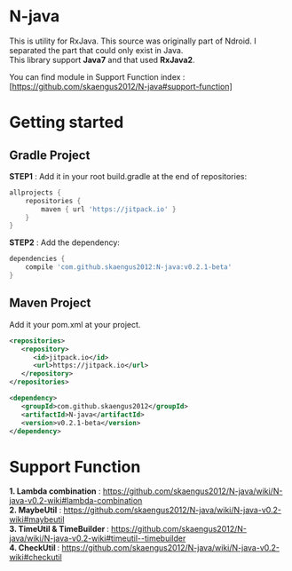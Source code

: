 # N-java
This is utility for RxJava. This source was originally part of Ndroid. I separated the part that could only exist in Java.<br/>
This library support <B>Java7</B> and that used <B>RxJava2</B>. 

You can find module in Support Function index : [https://github.com/skaengus2012/N-java#support-function]

# Getting started

<H2>Gradle Project</H2>

<B>STEP1</B> : Add it in your root build.gradle at the end of repositories:
```gradle
allprojects {
    repositories {
        maven { url 'https://jitpack.io' }
    }
}
```

<B>STEP2</B> : Add the dependency:<br/>
```gradle
dependencies {
    compile 'com.github.skaengus2012:N-java:v0.2.1-beta'
}
```

<H2>Maven Project</H2>

Add it your pom.xml at your project.

```xml
<repositories>
   <repository>
      <id>jitpack.io</id>
      <url>https://jitpack.io</url>
   </repository>
</repositories>

<dependency>
   <groupId>com.github.skaengus2012</groupId>
   <artifactId>N-java</artifactId>
   <version>v0.2.1-beta</version>
</dependency>
```

# Support Function

<B>1. Lambda combination</B> : https://github.com/skaengus2012/N-java/wiki/N-java-v0.2-wiki#lambda-combination<br/>
<B>2. MaybeUtil</B> : https://github.com/skaengus2012/N-java/wiki/N-java-v0.2-wiki#maybeutil<br/>
<B>3. TimeUtil & TimeBuilder </B> : https://github.com/skaengus2012/N-java/wiki/N-java-v0.2-wiki#timeutil--timebuilder <br/>
<B>4. CheckUtil </B> : https://github.com/skaengus2012/N-java/wiki/N-java-v0.2-wiki#checkutil <br/>
